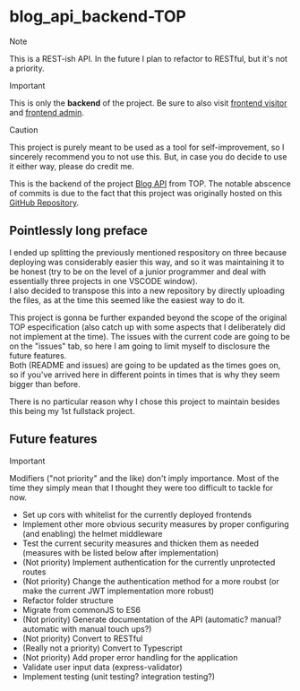 # blog_api_backend-TOP
> [!NOTE]
> This is a REST-ish API. In the future I plan to refactor to RESTful, but it's not a priority.

> [!IMPORTANT]
> This is only the 	**backend** of the project. Be sure to also visit [frontend visitor](https://github.com/Isutomu/blog_api_visitor-TOP) and [frontend admin](https://github.com/Isutomu/blog_api_admin-TOP).

> [!CAUTION]
> This project is purely meant to be used as a tool for self-improvement, so I sincerely recommend you to not use this. But, in case you do decide to use it either way, please do credit me.

This is the backend of the project [Blog API](https://www.theodinproject.com/lessons/node-path-nodejs-blog-api) from TOP.
The notable abscence of commits is due to the fact that this project was originally hosted on this [GitHub Repository](https://github.com/Isutomu/blog_api-TOP).

## Pointlessly long preface
I ended up splitting the previously mentioned respository on three because deploying was considerably easier this way, and so it was maintaining it to be honest (try to be on the level of a junior programmer and deal with essentially three projects in one VSCODE window).\
I also decided to transpose this into a new repository by directly uploading the files, as at the time this seemed like the easiest way to do it.

This project is gonna be further expanded beyond the scope of the original TOP especification (also catch up with some aspects that I deliberately did not implement at the time).
The issues with the current code are going to be on the "issues" tab, so here I am going to limit myself to disclosure the future features.\
Both (README and issues) are going to be updated as the times goes on, so if you've arrived here in different points in times that is why they seem bigger than before.

There is no particular reason why I chose this project to maintain besides this being my 1st fullstack project.

## Future features

> [!IMPORTANT]
> Modifiers ("not priority" and the like) don't imply importance. Most of the time they simply mean that I thought they were too difficult to tackle for now.

- Set up cors with whitelist for the currently deployed frontends
- Implement other more obvious security measures by  proper configuring (and enabling) the helmet middleware
- Test the current security measures and thicken them as needed (measures with be listed below after implementation)
- (Not priority) Implement authentication for the currently unprotected routes
- (Not priority) Change the authentication method for a more roubst (or make the current JWT implementation more robust)
- Refactor folder structure
- Migrate from commonJS to ES6
- (Not priority) Generate documentation of the API (automatic? manual? automatic with manual touch ups?)
- (Not priority) Convert to RESTful
- (Really not a priority) Convert to Typescript
- (Not priority) Add proper error handling for the application
- Validate user input data (express-validator)
- Implement testing (unit testing? integration testing?)
